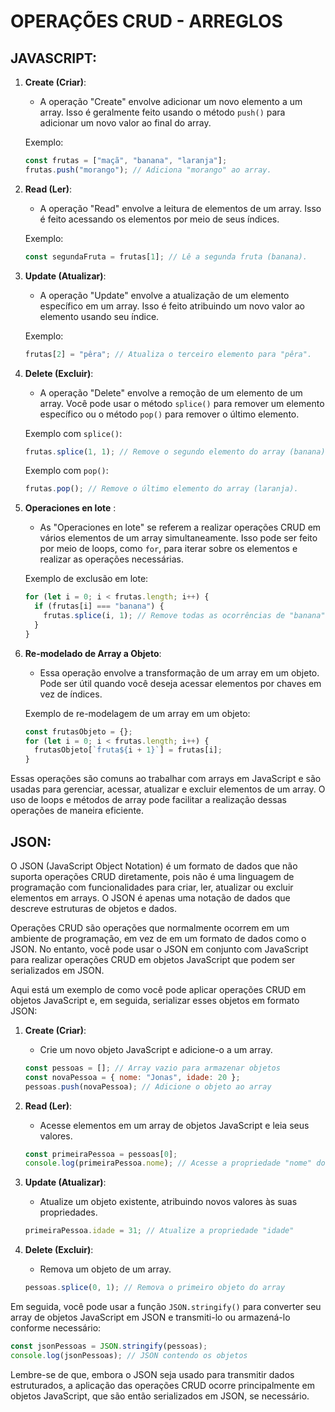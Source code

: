 # OPERAÇÕES CRUD - ARREGLOS
## JAVASCRIPT:
1. **Create (Criar)**:
   - A operação "Create" envolve adicionar um novo elemento a um array. Isso é geralmente feito usando o método `push()` para adicionar um novo valor ao final do array.

   Exemplo:
   ```javascript
   const frutas = ["maçã", "banana", "laranja"];
   frutas.push("morango"); // Adiciona "morango" ao array.
   ```

2. **Read (Ler)**:
   - A operação "Read" envolve a leitura de elementos de um array. Isso é feito acessando os elementos por meio de seus índices.

   Exemplo:
   ```javascript
   const segundaFruta = frutas[1]; // Lê a segunda fruta (banana).
   ```

3. **Update (Atualizar)**:
   - A operação "Update" envolve a atualização de um elemento específico em um array. Isso é feito atribuindo um novo valor ao elemento usando seu índice.

   Exemplo:
   ```javascript
   frutas[2] = "pêra"; // Atualiza o terceiro elemento para "pêra".
   ```

4. **Delete (Excluir)**:
   - A operação "Delete" envolve a remoção de um elemento de um array. Você pode usar o método `splice()` para remover um elemento específico ou o método `pop()` para remover o último elemento.

   Exemplo com `splice()`:
   ```javascript
   frutas.splice(1, 1); // Remove o segundo elemento do array (banana).
   ```

   Exemplo com `pop()`:
   ```javascript
   frutas.pop(); // Remove o último elemento do array (laranja).
   ```

5. **Operaciones en lote** :
   - As "Operaciones en lote" se referem a realizar operações CRUD em vários elementos de um array simultaneamente. Isso pode ser feito por meio de loops, como `for`, para iterar sobre os elementos e realizar as operações necessárias.

   Exemplo de exclusão em lote:
   ```javascript
   for (let i = 0; i < frutas.length; i++) {
     if (frutas[i] === "banana") {
       frutas.splice(i, 1); // Remove todas as ocorrências de "banana".
     }
   }
   ```

6. **Re-modelado de Array a Objeto**:
   - Essa operação envolve a transformação de um array em um objeto. Pode ser útil quando você deseja acessar elementos por chaves em vez de índices.

   Exemplo de re-modelagem de um array em um objeto:
   ```javascript
   const frutasObjeto = {};
   for (let i = 0; i < frutas.length; i++) {
     frutasObjeto[`fruta${i + 1}`] = frutas[i];
   }
   ```

Essas operações são comuns ao trabalhar com arrays em JavaScript e são usadas para gerenciar, acessar, atualizar e excluir elementos de um array. O uso de loops e métodos de array pode facilitar a realização dessas operações de maneira eficiente.

## JSON:
O JSON (JavaScript Object Notation) é um formato de dados que não suporta operações CRUD diretamente, pois não é uma linguagem de programação com funcionalidades para criar, ler, atualizar ou excluir elementos em arrays. O JSON é apenas uma notação de dados que descreve estruturas de objetos e dados.

Operações CRUD são operações que normalmente ocorrem em um ambiente de programação, em vez de em um formato de dados como o JSON. No entanto, você pode usar o JSON em conjunto com JavaScript para realizar operações CRUD em objetos JavaScript que podem ser serializados em JSON. 

Aqui está um exemplo de como você pode aplicar operações CRUD em objetos JavaScript e, em seguida, serializar esses objetos em formato JSON:

1. **Create (Criar)**:
   - Crie um novo objeto JavaScript e adicione-o a um array.

   ```javascript
   const pessoas = []; // Array vazio para armazenar objetos
   const novaPessoa = { nome: "Jonas", idade: 20 };
   pessoas.push(novaPessoa); // Adicione o objeto ao array
   ```

2. **Read (Ler)**:
   - Acesse elementos em um array de objetos JavaScript e leia seus valores.

   ```javascript
   const primeiraPessoa = pessoas[0];
   console.log(primeiraPessoa.nome); // Acesse a propriedade "nome" do objeto
   ```

3. **Update (Atualizar)**:
   - Atualize um objeto existente, atribuindo novos valores às suas propriedades.

   ```javascript
   primeiraPessoa.idade = 31; // Atualize a propriedade "idade"
   ```

4. **Delete (Excluir)**:
   - Remova um objeto de um array.

   ```javascript
   pessoas.splice(0, 1); // Remova o primeiro objeto do array
   ```

Em seguida, você pode usar a função `JSON.stringify()` para converter seu array de objetos JavaScript em JSON e transmiti-lo ou armazená-lo conforme necessário:

```javascript
const jsonPessoas = JSON.stringify(pessoas);
console.log(jsonPessoas); // JSON contendo os objetos
```

Lembre-se de que, embora o JSON seja usado para transmitir dados estruturados, a aplicação das operações CRUD ocorre principalmente em objetos JavaScript, que são então serializados em JSON, se necessário.